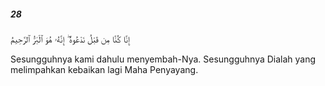 ##### 28

<span class="ayah">إِنَّا كُنَّا مِن قَبْلُ نَدْعُوهُ ۖ إِنَّهُۥ هُوَ ٱلْبَرُّ ٱلرَّحِيمُ</span>

<span class="ayah_translation">Sesungguhnya kami dahulu menyembah-Nya. Sesungguhnya Dialah yang melimpahkan kebaikan lagi Maha Penyayang.</span>
